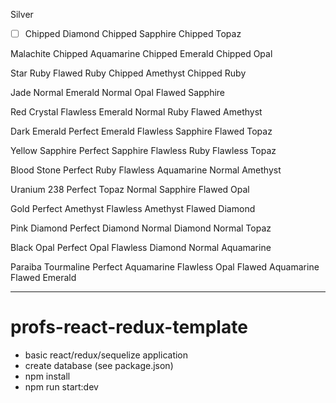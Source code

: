 

Silver
-[ ] Chipped Diamond
Chipped Sapphire
Chipped Topaz

Malachite
Chipped Aquamarine
Chipped Emerald
Chipped Opal

Star Ruby
Flawed Ruby
Chipped Amethyst
Chipped Ruby

Jade
Normal Emerald
Normal Opal
Flawed Sapphire

Red Crystal
Flawless Emerald
Normal Ruby
Flawed Amethyst

Dark Emerald
Perfect Emerald
Flawless Sapphire
Flawed Topaz

Yellow Sapphire
Perfect Sapphire
Flawless Ruby
Flawless Topaz

Blood Stone
Perfect Ruby
Flawless Aquamarine
Normal Amethyst

Uranium 238
Perfect Topaz
Normal Sapphire
Flawed Opal

Gold
Perfect Amethyst
Flawless Amethyst
Flawed Diamond

Pink Diamond
Perfect Diamond
Normal Diamond
Normal Topaz

Black Opal
Perfect Opal
Flawless Diamond
Normal Aquamarine

Paraiba Tourmaline
Perfect Aquamarine
Flawless Opal
Flawed Aquamarine
Flawed Emerald



















---


# profs-react-redux-template

- basic react/redux/sequelize application
- create database (see package.json)
- npm install
- npm run start:dev
